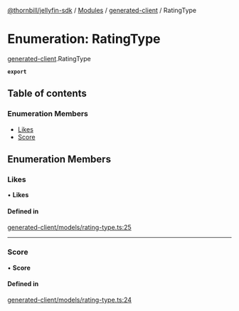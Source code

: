 [@thornbill/jellyfin-sdk](../README.md) / [Modules](../modules.md) / [generated-client](../modules/generated_client.md) / RatingType

# Enumeration: RatingType

[generated-client](../modules/generated_client.md).RatingType

**`export`**

## Table of contents

### Enumeration Members

- [Likes](generated_client.RatingType.md#likes)
- [Score](generated_client.RatingType.md#score)

## Enumeration Members

### Likes

• **Likes**

#### Defined in

[generated-client/models/rating-type.ts:25](https://github.com/jellyfin/jellyfin-sdk-typescript/blob/7402732/src/generated-client/models/rating-type.ts#L25)

___

### Score

• **Score**

#### Defined in

[generated-client/models/rating-type.ts:24](https://github.com/jellyfin/jellyfin-sdk-typescript/blob/7402732/src/generated-client/models/rating-type.ts#L24)
